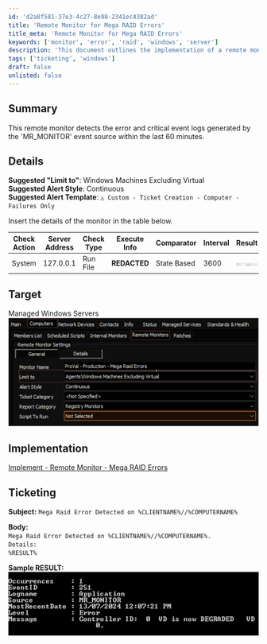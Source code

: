 ```yaml
---
id: 'd2a8f581-37e3-4c27-8e98-2341ec4382ad'
title: 'Remote Monitor for Mega RAID Errors'
title_meta: 'Remote Monitor for Mega RAID Errors'
keywords: ['monitor', 'error', 'raid', 'windows', 'server']
description: 'This document outlines the implementation of a remote monitor that detects error and critical event logs generated by the MR_MONITOR event source within the last 60 minutes, specifically for managed Windows servers. It includes suggested alert styles, ticketing formats, and implementation details.'
tags: ['ticketing', 'windows']
draft: false
unlisted: false
---
```


## Summary

This remote monitor detects the error and critical event logs generated by the 'MR_MONITOR' event source within the last 60 minutes.

## Details

**Suggested "Limit to"**: Windows Machines Excluding Virtual  
**Suggested Alert Style**: Continuous  
**Suggested Alert Template**: `△ Custom - Ticket Creation - Computer - Failures Only`

Insert the details of the monitor in the table below.

| Check Action | Server Address | Check Type | Execute Info | Comparator   | Interval | Result                                           |
|--------------|----------------|-------------|---------------|--------------|----------|--------------------------------------------------|
| System       | 127.0.0.1      | Run File    | **REDACTED**  | State Based  | 3600     | ![Result Image](../../../static/img/Mega-RAID-Errors/image_1.png) |

## Target

Managed Windows Servers  
![Target Image](../../../static/img/Mega-RAID-Errors/image_2.png)

## Implementation

[Implement - Remote Monitor - Mega RAID Errors](<./Implement - Remote Monitor - Mega RAID Errors.md>)

## Ticketing

**Subject:** `Mega Raid Error Detected on %CLIENTNAME%//%COMPUTERNAME%`  

**Body:**  
`Mega Raid Error Detected on %CLIENTNAME%//%COMPUTERNAME%.`  
`Details:`  
`%RESULT%`  

**Sample RESULT:**  
![Sample Result Image](../../../static/img/Mega-RAID-Errors/image_3.png)
